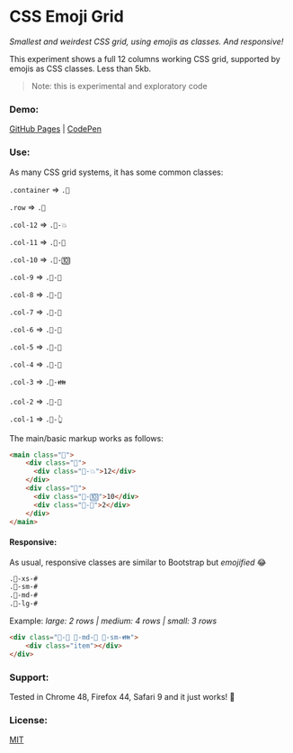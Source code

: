 # CSS Emoji Grid

*Smallest and weirdest CSS grid, using emojis as classes. And responsive!*

This experiment shows a full 12 columns working CSS grid, supported by emojis as CSS classes. Less than 5kb.

> Note: this is experimental and exploratory code

### Demo:

[GitHub Pages](http://juanbrujo.github.io/css-emoji-grid) | [CodePen](http://codepen.io/juanbrujo/pen/bepzom)

### Use:

As many CSS grid systems, it has some common classes:

`.container`    => `.🔵`

`.row`          => `.🔷`

`.col-12`       => `.🍺-💥`

`.col-11`       => `.🍺-📱`

`.col-10`       => `.🍺-🔟`

`.col-9`        => `.🍺-🍪`

`.col-8`        => `.🍺-🎹`

`.col-7`        => `.🍺-🎰`

`.col-6`        => `.🍺-🍇`

`.col-5`        => `.🍺-🌿`

`.col-4`        => `.🍺-🍕`

`.col-3`        => `.🍺-👪`

`.col-2`        => `.🍺-👫`

`.col-1`        => `.🍺-👆`


The main/basic markup works as follows:

```html
<main class="🔵">
    <div class="🔷">
      <div class="🍺-💥">12</div>
    </div>
    <div class="🔷">
      <div class="🍺-🔟">10</div>
      <div class="🍺-👫">2</div>
    </div>
</main>
```

#### Responsive:

As usual, responsive classes are similar to Bootstrap but _emojified_ 😂

```css
.🍺-xs-#
.🍺-sm-#
.🍺-md-#
.🍺-lg-#
```
Example: _large: 2 rows | medium: 4 rows | small: 3 rows_

```html
<div class="🍺-👫 🍺-md-🍕 🍺-sm-👪">
    <div class="item"></div>
</div>
```



### Support:

Tested in Chrome 48, Firefox 44, Safari 9 and it just works! 👏

### License:

[MIT](LICENSE.md)

